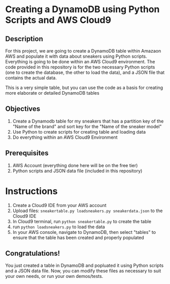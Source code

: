 # Creating a DynamoDB using Python Scripts and AWS Cloud9

## Description

For this project, we are going to create a DynamoDB table within Amazaon AWS and populate it with data about sneakers using Python scripts. Everything is going to be done within an AWS Cloud9 environment. The code provided in this repository is for the two necessary Python scripts (one to create the database, the other to load the data), and a JSON file that contains the actual data.

This is a very simple table, but you can use the code as a basis for creating more elaborate or detailed DynamoDB tables

## Objectives

1. Create a Dynamodb table for my sneakers that has a partition key of the "Name of the brand" 
and sort key for the "Name of the sneaker model"
2. Use Python to create scripts for creating table and loading data
3. Do everything within an AWS Cloud9 Environment

## Prerequisites

1. AWS Account (everything done here will be on the free tier)
2. Python scripts and JSON data file (included in this repository)

# Instructions

1. Create a Cloud9 IDE from your AWS account
2. Upload files: `sneakertable.py loadsneakers.py sneakerdata.json` to the Cloud9 IDE
3. In Cloud9 terminal, run `python sneakertable.py` to create the table
4. run `python loadsneakers.py` to load the data
5. In your AWS console, navigate to DynamoDB, then select "tables" to ensure that the table has been created and properly populated

## Congratulations!

You just created a table in DynamoDB and popluated it using Python scripts and a JSON data file. Now, you can modify these files as necessary to suit your own needs, or run your own demos/tests.

